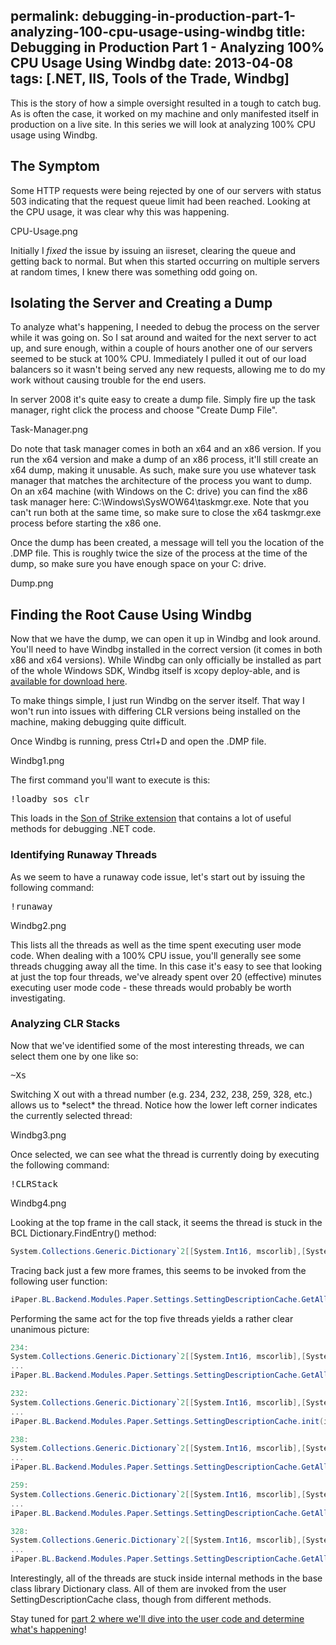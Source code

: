 permalink: debugging-in-production-part-1-analyzing-100-cpu-usage-using-windbg
title: Debugging in Production Part 1 - Analyzing 100% CPU Usage Using Windbg
date: 2013-04-08
tags: [.NET, IIS, Tools of the Trade, Windbg]
---
This is the story of how a simple oversight resulted in a tough to catch bug. As is often the case, it worked on my machine and only manifested itself in production on a live site. In this series we will look at analyzing 100% CPU usage using Windbg.

<!-- more -->


## The Symptom

Some HTTP requests were being rejected by one of our servers with status 503 indicating that the request queue limit had been reached. Looking at the CPU usage, it was clear why this was happening.

CPU-Usage.png

Initially I *fixed* the issue by issuing an iisreset, clearing the queue and getting back to normal. But when this started occurring on multiple servers at random times, I knew there was something odd going on.


## Isolating the Server and Creating a Dump

To analyze what's happening, I needed to debug the process on the server while it was going on. So I sat around and waited for the next server to act up, and sure enough, within a couple of hours another one of our servers seemed to be stuck at 100% CPU. Immediately I pulled it out of our load balancers so it wasn't being served any new requests, allowing me to do my work without causing trouble for the end users.

In server 2008 it's quite easy to create a dump file. Simply fire up the task manager, right click the process and choose "Create Dump File".

Task-Manager.png

Do note that task manager comes in both an x64 and an x86 version. If you run the x64 version and make a dump of an x86 process, it'll still create an x64 dump, making it unusable. As such, make sure you use whatever task manager that matches the architecture of the process you want to dump. On an x64 machine (with Windows on the C: drive) you can find the x86 task manager here: C:\Windows\SysWOW64\taskmgr.exe. Note that you can't run both at the same time, so make sure to close the x64 taskmgr.exe process before starting the x86 one.

Once the dump has been created, a message will tell you the location of the .DMP file. This is roughly twice the size of the process at the time of the dump, so make sure you have enough space on your C: drive.

Dump.png


## Finding the Root Cause Using Windbg

Now that we have the dump, we can open it up in Windbg and look around. You'll need to have Windbg installed in the correct version (it comes in both x86 and x64 versions). While Windbg can only officially be installed as part of the whole Windows SDK, Windbg itself is xcopy deploy-able, and is [available for download here](http://www.windbg.org/).

To make things simple, I just run Windbg on the server itself. That way I won't run into issues with differing CLR versions being installed on the machine, making debugging quite difficult.

Once Windbg is running, press Ctrl+D and open the .DMP file.

Windbg1.png

The first command you'll want to execute is this:

<pre>!loadby sos clr</pre>

This loads in the [Son of Strike extension](http://msdn.microsoft.com/en-us/library/bb190764.aspx) that contains a lot of useful methods for debugging .NET code.


### Identifying Runaway Threads

As we seem to have a runaway code issue, let's start out by issuing the following command:

<pre>!runaway</pre>

Windbg2.png

This lists all the threads as well as the time spent executing user mode code. When dealing with a 100% CPU issue, you'll generally see  some threads chugging away all the time. In this case it's easy to see that looking at just the top four threads, we've already spent over 20 (effective) minutes executing user mode code - these threads would probably be worth investigating.


### Analyzing CLR Stacks

Now that we've identified some of the most interesting threads, we can select them one by one like so:<p>

<pre>~Xs</pre>

<p>Switching X out with a thread number (e.g. 234, 232, 238, 259, 328, etc.) allows us to *select* the thread. Notice how the lower left corner indicates the currently selected thread:

Windbg3.png

Once selected, we can see what the thread is currently doing by executing the following command:

<pre>!CLRStack</pre>

Windbg4.png

Looking at the top frame in the call stack, it seems the thread is stuck in the BCL Dictionary.FindEntry() method:

```csharp
System.Collections.Generic.Dictionary`2[[System.Int16, mscorlib],[System.__Canon, mscorlib]].FindEntry(Int16)
```

Tracing back just a few more frames, this seems to be invoked from the following user function:

```csharp
iPaper.BL.Backend.Modules.Paper.Settings.SettingDescriptionCache.GetAllDescriptions()
```

Performing the same act for the top five threads yields a rather clear unanimous picture:

```csharp
234:
System.Collections.Generic.Dictionary`2[[System.Int16, mscorlib],[System.__Canon, mscorlib]].FindEntry(Int16)
...
iPaper.BL.Backend.Modules.Paper.Settings.SettingDescriptionCache.GetAllDescriptions(iPaper.BL.Backend.Infrastructure.PartnerConfiguration.IPartnerConfig)

232:
System.Collections.Generic.Dictionary`2[[System.Int16, mscorlib],[System.__Canon, mscorlib]].Insert(Int16, System.__Canon, Boolean)
...
iPaper.BL.Backend.Modules.Paper.Settings.SettingDescriptionCache.init(iPaper.BL.Backend.Infrastructure.PartnerConfiguration.IPartnerConfig)

238:
System.Collections.Generic.Dictionary`2[[System.Int16, mscorlib],[System.__Canon, mscorlib]].FindEntry(Int16)
...
iPaper.BL.Backend.Modules.Paper.Settings.SettingDescriptionCache.GetAllDescriptions(iPaper.BL.Backend.Infrastructure.PartnerConfiguration.IPartnerConfig)

259:
System.Collections.Generic.Dictionary`2[[System.Int16, mscorlib],[System.__Canon, mscorlib]].FindEntry(Int16)
...
iPaper.BL.Backend.Modules.Paper.Settings.SettingDescriptionCache.GetAllDescriptions(iPaper.BL.Backend.Infrastructure.PartnerConfiguration.IPartnerConfig)

328:
System.Collections.Generic.Dictionary`2[[System.Int16, mscorlib],[System.__Canon, mscorlib]].FindEntry(Int16)
...
iPaper.BL.Backend.Modules.Paper.Settings.SettingDescriptionCache.GetAllDescriptionsAsDictionary(iPaper.BL.Backend.Infrastructure.PartnerConfiguration.IPartnerConfig)
```

Interestingly, all of the threads are stuck inside internal methods in the base class library Dictionary class. All of them are invoked from the user SettingDescriptionCache class, though from different methods.

Stay tuned for [part 2 where we'll dive into the user code and determine what's happening](/debugging-in-production-part-2-latent-race-condition-bugs/)!
